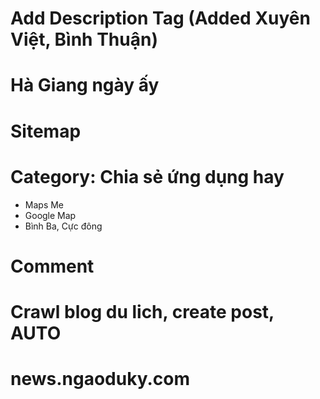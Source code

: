 # Add Description Tag (Added Xuyên Việt, Bình Thuận)

# Hà Giang ngày ấy
# Sitemap


# Category: Chia sẻ ứng dụng hay
- Maps Me
- Google Map
- Bình Ba, Cực đông


# Comment

# Crawl blog du lich, create post, AUTO
# news.ngaoduky.com

